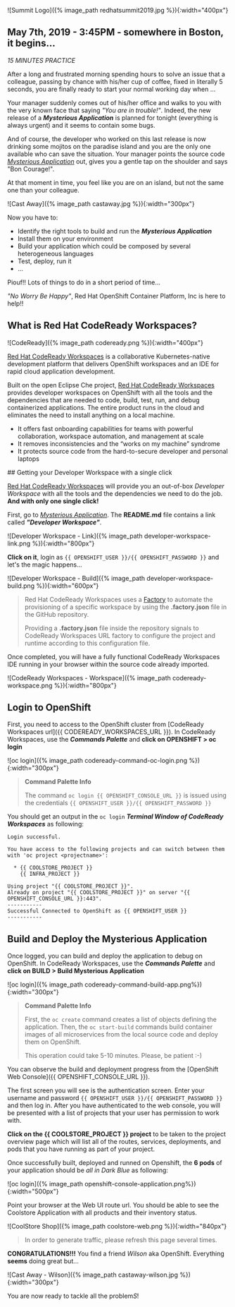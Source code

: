 ![Summit Logo]({% image_path redhatsummit2019.jpg %}){:width="400px"}

## May 7th, 2019 - 3:45PM - somewhere in Boston, it begins...

*15 MINUTES PRACTICE*

After a long and frustrated morning spending hours to solve an issue that a colleague, passing by chance with his/her cup of coffee, fixed in literally 5 seconds, you are finally ready to start your normal working day when ...

Your manager suddenly comes out of his/her office and walks to you with the very known face that saying *"You are in trouble!"*.
Indeed, the new release of a ***Mysterious Application*** is planned for tonight (everything is always urgent) and it seems to contain some bugs.

And of course, the developer who worked on this last release is now drinking some mojitos on the paradise island and you are the only one available who can save the situation. Your manager points the source code [*Mysterious Application*](https://github.com/mcouliba/cloud-native-labs/tree/debugging) out, gives you a gentle tap on the shoulder and says "Bon Courage!".

At that moment in time, you feel like you are on an island, but not the same one than your colleague.

![Cast Away]({% image_path castaway.jpg %}){:width="300px"}

Now you have to:

* Identify the right tools to build and run the ***Mysterious Application***
* Install them on your environment
* Build your application which could be composed by several heterogeneous languages
* Test, deploy, run it
* ...

Piouf!! Lots of things to do in a short period of time...

*"No Worry Be Happy"*, Red Hat OpenShift Container Platform, Inc is here to help!!

## What is Red Hat CodeReady Workspaces?

![CodeReady]({% image_path codeready.png %}){:width="400px"}

[Red Hat CodeReady Workspaces](https://developers.redhat.com/products/codeready-workspaces/overview/) is a collaborative Kubernetes-native development platform that delivers OpenShift workspaces and an IDE for rapid cloud application development.

Built on the open Eclipse Che project, [Red Hat CodeReady Workspaces](https://developers.redhat.com/products/codeready-workspaces/overview/) provides developer workspaces on OpenShift with all the tools and the dependencies that are needed to code, build, test, run, and debug containerized applications. The entire product runs in the cloud and eliminates the need to install anything on a local machine.

* It offers fast onboarding capabilities for teams with powerful collaboration, workspace automation, and management at scale
* It removes inconsistencies and the “works on my machine” syndrome
* It protects source code from the hard-to-secure developer and personal laptops

## Getting your Developer Workspace with a single click

[Red Hat CodeReady Workspaces](https://developers.redhat.com/products/codeready-workspaces/overview/) will provide you an out-of-box *Developer Workspace* with all the tools and the dependencies we need to do the job.
**And with only one single click!**

First, go to [*Mysterious Application*](https://github.com/mcouliba/cloud-native-labs/tree/debugging). The **README.md** file contains a link called ***"Developer Workspace"***. 

![Developer Workspace - Link]({% image_path developer-workspace-link.png %}){:width="800px"}

**Click on it**, login as `{{ OPENSHIFT_USER }}/{{ OPENSHIFT_PASSWORD }}` and let's the magic happens...

![Developer Workspace - Build]({% image_path developer-workspace-build.png %}){:width="600px"}

> Red Hat CodeReady Workspaces uses a [Factory](https://developers.redhat.com/crw-fmi#share_workspaces_with_factories) to automate the provisioning of a specific workspace by using the **.factory.json** file in the GitHub repository.
>
> Providing a **.factory.json** file inside the repository signals to CodeReady Workspaces URL factory to configure the project and runtime according to this configuration file.

Once completed, you will have a fully functional CodeReady Workspaces IDE running in your browser within the source code already imported.

![CodeReady Workspaces - Workspace]({% image_path codeready-workspace.png %}){:width="800px"}

## Login to OpenShift

First, you need to access to the OpenShift cluster from [CodeReady Workspaces url]({{ CODEREADY_WORKSPACES_URL }}).
In CodeReady Workspaces, use the ***Commands Palette*** and **click on OPENSHIFT > oc login**

![oc login]({% image_path codeready-command-oc-login.png %}){:width="300px"}

> **Command Palette Info**
>
> The command `oc login {{ OPENSHIFT_CONSOLE_URL }}` is issued using the credentials `{{ OPENSHIFT_USER }}/{{ OPENSHIFT_PASSWORD }}`

You should get an output in the `oc login` ***Terminal Window of CodeReady Workspaces*** as following:

~~~shell
Login successful.
 
You have access to the following projects and can switch between them with 'oc project <projectname>':
 
  * {{ COOLSTORE_PROJECT }}
    {{ INFRA_PROJECT }}
 
Using project "{{ COOLSTORE_PROJECT }}".
Already on project "{{ COOLSTORE_PROJECT }}" on server "{{ OPENSHIFT_CONSOLE_URL }}:443".
-----------
Successful Connected to OpenShift as {{ OPENSHIFT_USER }}
-----------
~~~

## Build and Deploy the Mysterious Application

Once logged, you can build and deploy the application to debug  on OpenShift.
In CodeReady Workspaces, use the ***Commands Palette***  and **click on BUILD > Build Mysterious Application**

![oc login]({% image_path codeready-command-build-app.png%}){:width="300px"}

> **Command Palette Info**
>
> First, the `oc create` command creates a list of objects defining the application. 
> Then, the `oc start-build` commands build container images of all microservices from the local source code 
> and deploy them on OpenShift.
>
> This operation could take 5-10 minutes. Please, be patient :-)

You can observe the build and deployment progress from the [OpenShift Web Console]({{ OPENSHIFT_CONSOLE_URL }}).

The first screen you will see is the authentication screen. Enter your username and password `{{ OPENSHIFT_USER }}/{{ OPENSHIFT_PASSWORD }}` and 
then log in. After you have authenticated to the web console, you will be presented with a
list of projects that your user has permission to work with. 

**Click on the {{ COOLSTORE_PROJECT }} project** to be taken to the project overview page
which will list all of the routes, services, deployments, and pods that you have
running as part of your project.

Once successfully built, deployed and runned on Openshift, the **6 pods** of your application should be *all in Dark Blue* as following:

![oc login]({% image_path openshift-console-application.png%}){:width="500px"}

Point your browser at the Web UI route url. You should be able to see the Coolstore Application with all 
products and their inventory status.

![CoolStore Shop]({% image_path coolstore-web.png %}){:width="840px"}

> In order to generate traffic, please refresh this page several times.

**CONGRATULATIONS!!!** You find a friend *Wilson* aka OpenShift. Everything **seems** doing great but... 

![Cast Away - Wilson]({% image_path castaway-wilson.jpg %}){:width="300px"}

You are now ready to tackle all the problem*S*!